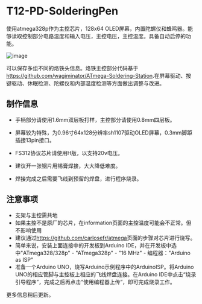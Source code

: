# T12-PD-SolderingPen

使用atmega328p作为主控芯片，128x64 OLED屏幕，内置陀螺仪和蜂鸣器。能够读取控制部分电路温度和输入电压，主控电压，主控温度。具备自动启停的功能。

![image](3.images/9CA4EE73-B2C1-42C1-BB1C-226CC02446D5.png)

可以保存多组不同的烙铁头信息。烙铁主控部分代码基于<https://github.com/wagiminator/ATmega-Soldering-Station>.在屏幕驱动、按键驱动、休眠检测、陀螺仪和内部温度检测等方面做出调整与改进。

## 制作信息

- 手柄部分请使用1.6mm双层板打样，主控部分请使用0.8mm四层板。

- 屏幕较为特殊，为0.96寸64x128分辨率sh1107驱动OLED屏幕，0.3mm脚距插接13pin接口。

- FS312协议芯片请使用H版，以支持20v电压。

- 建议开一张钢片用锡膏焊接，大大降低难度。

- 焊接完成之后需要飞线到预留的焊盘，进行程序烧录。

## 注意事项

- 支架与主控需共地
- 如果主控不是原厂的芯片，在information页面的主控温度可能会不正常。但不影响使用
- 建议通过<https://github.com/carlosefr/atmega>页面的步骤对芯片进行烧写。
- 简单来说，安装上面连接中的开发板到Arduino IDE，并在开发板中选中"ATmega328/328p" - "ATmega328p" - "16 MHz" - 编程器："Arduino as ISP"
- 准备一个Arduino UNO，烧写Arduino示例程序中的ArduinoISP。将Arduino UNO的相应管脚与主控板上相应的飞线焊盘连接。在Arduino IDE中点击“烧录引导程序”，完成之后再点击“使用编程器上传”，即可完成烧录工作。

更多信息稍后更新。
